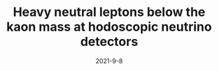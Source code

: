 ---
title: 'Heavy neutral leptons below the kaon mass at hodoscopic neutrino detectors'
pub_number: 17
authors:  Carlos A. Argüelles,  Nicolò Foppiani,  Matheus Hostert
collection: publication
permalink: /publication/2021-9-8-Heavyneutralleptonsbelowthekaonmassathodoscopicneutrinodetectors
date: 2021-9-8
venue: Phys.Rev.D 
paperurl: 'https://arxiv.org/abs/2109.03831'
citation_notitle: 'Carlos A. Argüelles, Nicolò Foppiani, Matheus Hostert, Phys.Rev.D 105 (2022) 9 095006'
citation: 'Heavy neutral leptons below the kaon mass at hodoscopic neutrino detectors, Carlos A. Argüelles, Nicolò Foppiani, Matheus Hostert, Phys.Rev.D 105 (2022) 9 095006'
eprint: '2109.03831'

---